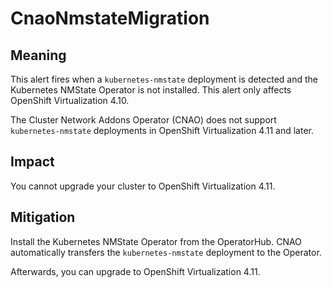 # CnaoNmstateMigration

## Meaning

This alert fires when a `kubernetes-nmstate` deployment is detected and the
Kubernetes NMState Operator is not installed. This alert only affects OpenShift
Virtualization 4.10.

The Cluster Network Addons Operator (CNAO) does not support `kubernetes-nmstate`
deployments in OpenShift Virtualization 4.11 and later.

## Impact

You cannot upgrade your cluster to OpenShift Virtualization 4.11.

## Mitigation

Install the Kubernetes NMState Operator from the OperatorHub. CNAO automatically
transfers the `kubernetes-nmstate` deployment to the Operator.

Afterwards, you can upgrade to OpenShift Virtualization 4.11.
